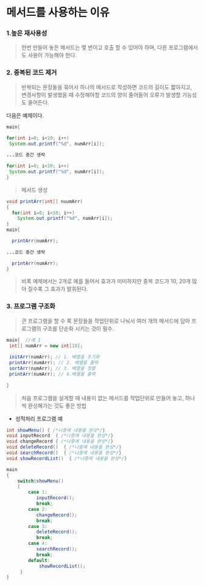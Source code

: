 # 메서드를 사용하는 이유
### 1.높은 재사용성
> 한번 만들어 놓은 메서드는 몇 번이고 호출 할 수 있어야 하며, 다른 프로그램에서도 사용이 가능해야 한다.

### 2. 중복된 코드 제거
> 반복되는 문장들을 묶어서 하나의 메서드로 작성하면 코드의 길이도 짧아지고, 변경사항이 발생했을 때 수정해야할 코드의 양이 줄어들어 오류가 발생할 가능성도 줄어든다.

다음은 예제이다.

```java
main{

for(int i=0; i<10; i++)
 System.out.printf("%d", numArr[i]);
 
...코드 중간 생략

for(int i=0; i<10; i++)
 System.out.printf("%d", numArr[i]);
}

```
> 메서드 생성

```java
void printArr(int[] nuumArr)
{
  for(int i=0; i<10; i++)
    System.out.printf("%d", numArr[i]);
}
main{

  printArr(numArr);
 
...코드 중간 생략

  printArr(numArr);
} 
```
> 비록 예제에서는 2개로 예를 들어서 효과가 미미하지만 중복 코드가 10, 20개 많아 질수록 그 효과가 발휘된다.


### 3. 프로그램 구조화
> 큰 프로그램을 할 수 록 문장들을 작업단위로 나눠서 여러 개의 메서드에 담아 프로그램의 구조를 단순화 시키는 것이 필수. 
```java
main{  //예 1
 int[] numArr = new int[10];
 
 initArr(numArr); // 1. 배열을 초기화
 printArr(numArr); // 2. 배열을 출력
 sortArr(numArr); // 3. 배열을 정렬
 printArr(numArr); // 4.배열을 출력
 
} 
```
> 처음 프로그램을 설게할 때 내용이 없는 메서드를 작업단위로 만들어 놓고, 하나씩 완성해가는 것도 좋은 방법


* 성적처리 프로그램 예

```java
int showMenu() { /*나중에 내용을 완성*/}
void inputRecord  { /*나중에 내용을 완성*/}
void changeRecord { /*나중에 내용을 완성*/}
void deleteRecord()  { /*나중에 내용을 완성*/}
void searchRecord()  { /*나중에 내용을 완성*/}
void showRecordList()  { /*나중에 내용을 완성*/}

main
{  
	switch(showMenu()
    {
    	case 1:
           inputRecord();
           break;
        case 2:
           changeRecord();
           break;
        case 3:
           deleteRecord();
           break;
        case 4:
           searchRecord();
           break;
        default:
        	showRecordList();
     }
} 
```
